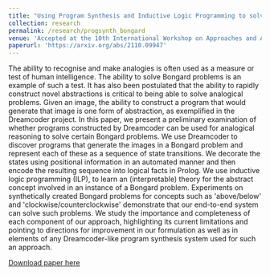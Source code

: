 ```yaml
---
title: "Using Program Synthesis and Inductive Logic Programming to solve Bongard Problems"
collection: research
permalink: /research/progsynth_bongard
venue: 'Accepted at the 10th International Workshop on Approaches and Applications of Inductive Programming as a Work In Progress Report'
paperurl: 'https://arxiv.org/abs/2110.09947'
---
```

The ability to recognise and make analogies is often used as a measure or test of human intelligence. The ability to solve Bongard problems is an example of such a test. It has also been postulated that the ability to rapidly construct novel abstractions is critical to being able to solve analogical problems. Given an image, the ability to construct a program that would generate that image is one form of abstraction, as exemplified in the Dreamcoder project. In this paper, we present a preliminary examination of whether programs constructed by Dreamcoder can be used for analogical reasoning to solve certain Bongard problems. We use Dreamcoder to discover programs that generate the images in a Bongard problem and represent each of these as a sequence of state transitions. We decorate the states using positional information in an automated manner and then encode the resulting sequence into logical facts in Prolog. We use inductive logic programming (ILP), to learn an (interpretable) theory for the abstract concept involved in an instance of a Bongard problem. Experiments on synthetically created Bongard problems for concepts such as 'above/below' and 'clockwise/counterclockwise' demonstrate that our end-to-end system can solve such problems. We study the importance and completeness of each component of our approach, highlighting its current limitations and pointing to directions for improvement in our formulation as well as in elements of any Dreamcoder-like program synthesis system used for such an approach.

[Download paper here](https://arxiv.org/abs/2110.09947)
